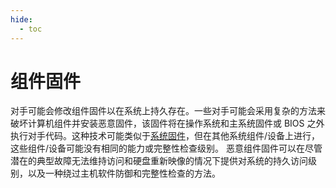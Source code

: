 ```yaml
---
hide:
  - toc
---
```


# 组件固件

对手可能会修改组件固件以在系统上持久存在。一些对手可能会采用复杂的方法来破坏计算机组件并安装恶意固件，该固件将在操作系统和主系统固件或 BIOS 之外执行对手代码。这种技术可能类似于[系统固件](https://attack.mitre.org/techniques/T1542/001)，但在其他系统组件/设备上进行，这些组件/设备可能没有相同的能力或完整性检查级别。  恶意组件固件可以在尽管潜在的典型故障无法维持访问和硬盘重新映像的情况下提供对系统的持久访问级别，以及一种绕过主机软件防御和完整性检查的方法。
